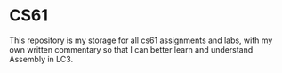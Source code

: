 # CS61
This repository is my storage for all cs61 assignments and labs, with my own written commentary so that I can better learn and understand Assembly in LC3.
